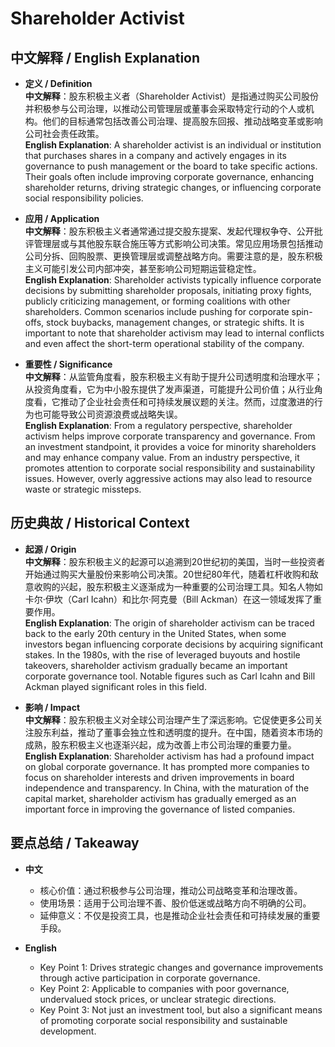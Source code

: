 # Shareholder Activist

## 中文解释 / English Explanation

* **定义 / Definition**  
  **中文解释**：股东积极主义者（Shareholder Activist）是指通过购买公司股份并积极参与公司治理，以推动公司管理层或董事会采取特定行动的个人或机构。他们的目标通常包括改善公司治理、提高股东回报、推动战略变革或影响公司社会责任政策。  
  **English Explanation**: A shareholder activist is an individual or institution that purchases shares in a company and actively engages in its governance to push management or the board to take specific actions. Their goals often include improving corporate governance, enhancing shareholder returns, driving strategic changes, or influencing corporate social responsibility policies.

* **应用 / Application**  
  **中文解释**：股东积极主义者通常通过提交股东提案、发起代理权争夺、公开批评管理层或与其他股东联合施压等方式影响公司决策。常见应用场景包括推动公司分拆、回购股票、更换管理层或调整战略方向。需要注意的是，股东积极主义可能引发公司内部冲突，甚至影响公司短期运营稳定性。  
  **English Explanation**: Shareholder activists typically influence corporate decisions by submitting shareholder proposals, initiating proxy fights, publicly criticizing management, or forming coalitions with other shareholders. Common scenarios include pushing for corporate spin-offs, stock buybacks, management changes, or strategic shifts. It is important to note that shareholder activism may lead to internal conflicts and even affect the short-term operational stability of the company.

* **重要性 / Significance**  
  **中文解释**：从监管角度看，股东积极主义有助于提升公司透明度和治理水平；从投资角度看，它为中小股东提供了发声渠道，可能提升公司价值；从行业角度看，它推动了企业社会责任和可持续发展议题的关注。然而，过度激进的行为也可能导致公司资源浪费或战略失误。  
  **English Explanation**: From a regulatory perspective, shareholder activism helps improve corporate transparency and governance. From an investment standpoint, it provides a voice for minority shareholders and may enhance company value. From an industry perspective, it promotes attention to corporate social responsibility and sustainability issues. However, overly aggressive actions may also lead to resource waste or strategic missteps.

## 历史典故 / Historical Context

* **起源 / Origin**  
  **中文解释**：股东积极主义的起源可以追溯到20世纪初的美国，当时一些投资者开始通过购买大量股份来影响公司决策。20世纪80年代，随着杠杆收购和敌意收购的兴起，股东积极主义逐渐成为一种重要的公司治理工具。知名人物如卡尔·伊坎（Carl Icahn）和比尔·阿克曼（Bill Ackman）在这一领域发挥了重要作用。  
  **English Explanation**: The origin of shareholder activism can be traced back to the early 20th century in the United States, when some investors began influencing corporate decisions by acquiring significant stakes. In the 1980s, with the rise of leveraged buyouts and hostile takeovers, shareholder activism gradually became an important corporate governance tool. Notable figures such as Carl Icahn and Bill Ackman played significant roles in this field.

* **影响 / Impact**  
  **中文解释**：股东积极主义对全球公司治理产生了深远影响。它促使更多公司关注股东利益，推动了董事会独立性和透明度的提升。在中国，随着资本市场的成熟，股东积极主义也逐渐兴起，成为改善上市公司治理的重要力量。  
  **English Explanation**: Shareholder activism has had a profound impact on global corporate governance. It has prompted more companies to focus on shareholder interests and driven improvements in board independence and transparency. In China, with the maturation of the capital market, shareholder activism has gradually emerged as an important force in improving the governance of listed companies.

## 要点总结 / Takeaway

* **中文**  
  - 核心价值：通过积极参与公司治理，推动公司战略变革和治理改善。  
  - 使用场景：适用于公司治理不善、股价低迷或战略方向不明确的公司。  
  - 延伸意义：不仅是投资工具，也是推动企业社会责任和可持续发展的重要手段。

* **English**  
  - Key Point 1: Drives strategic changes and governance improvements through active participation in corporate governance.  
  - Key Point 2: Applicable to companies with poor governance, undervalued stock prices, or unclear strategic directions.  
  - Key Point 3: Not just an investment tool, but also a significant means of promoting corporate social responsibility and sustainable development.